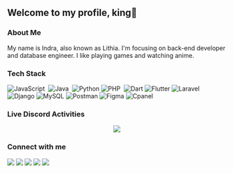 ## Welcome to my profile, king👑

### About Me
My name is Indra, also known as Lithia. I'm focusing on back-end developer and database engineer. I like playing games and watching anime. 

### Tech Stack
![JavaScript](https://img.shields.io/badge/-JavaScript-05122A?style=flat&logo=javascript)&nbsp;
![Java](https://img.shields.io/badge/-Java-05122A?style=flat&logo=Java)&nbsp;
![Python](https://img.shields.io/badge/-Python-05122A?style=flat&logo=python)
![PHP](https://img.shields.io/badge/PHP-05122A?style=flat&logo=php)&nbsp;
![Dart](https://img.shields.io/badge/-Dart-05122A?style=flat&logo=dart)
![Flutter](https://img.shields.io/badge/-Flutter-05122A?style=flat&logo=flutter)
![Laravel](https://img.shields.io/badge/-Laravel-05122A?style=flat&logo=laravel)
![Django](https://img.shields.io/badge/-Django-05122A?style=flat&logo=django)
![MySQL](https://img.shields.io/badge/-MySQL-05122A?style=flat&logo=mysql)
![Postman](https://img.shields.io/badge/-Postman-05122A?style=flat&logo=postman)
![Figma](https://img.shields.io/badge/-Figma-05122A?style=flat&logo=figma)
![Cpanel](https://img.shields.io/badge/-Cpanel-05122A?style=flat&logo=cpanel)



### Live Discord Activities
<p align
="center">
    <img src = "https://discord.c99.nl/widget/theme-1/354944887885660161.png">
</p>

### Connect with me
<p align="left">
<a href="https://www.linkedin.com/in/mbagusi"><img src="https://img.shields.io/badge/-Muhammad%20Bagus%20Indrawan-0077B5?style=flat&logo=Linkedin&logoColor=white"/></a>
<a href="https://www.instagram.com/indralth"><img src="https://img.shields.io/badge/-@indralth-E4405F?style=flat&logo=Instagram&logoColor=white"/></a>
<a href="https://www.facebook.com/indradeonaru"><img src="https://img.shields.io/badge/-Indra%20Deonaru-2659B6?style=flat&logo=Facebook&logoColor=white"/></a>
<a href="https://www.discord.com/lithiaa"><img src="https://img.shields.io/badge/-lithiaa-523EAE?style=flat&logo=Discord&logoColor=white"/></a>
<a href="https://steamcommunity.com/id/radeonaru"><img src="https://img.shields.io/badge/-Lithia-08037E?style=flat&logo=Steam&logoColor=white"/></a>
</p>
<!--
**radeonaru/radeonaru** is a ✨ _special_ ✨ repository because its `README.md` (this file) appears on your GitHub profile.

Here are some ideas to get you started:

- 🔭 I’m currently working on ...
- 🌱 I’m currently learning ...
- 👯 I’m looking to collaborate on ...

- 🤔 I’m looking for help with ...
- 💬 Ask me about ...
- 📫 How to reach me: ...
- 😄 Pronouns: ...
- ⚡ Fun fact: ...
-->
